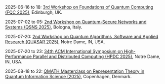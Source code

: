 2025-06-16 to 18: [3rd Workshop on Foundations of Quantum Computing (FQC 2025)](https://www.eventcreate.com/e/fqc2025 "FQC 2025 explores quantum computing foundations, focusing on quantum algorithms, complexity, and error correction. Topics include quantum circuit design, decoherence mitigation, and applications in cryptography and optimization, emphasizing theoretical underpinnings of quantum computational systems."), Edinburgh, UK.

2025-07-02 to 05: [2nd Workshop on Quantum-Secure Networks and Systems (QSNS 2025)](https://qubip.eu/qsns2025/ "QSNS 2025 focuses on quantum-secure networks, covering quantum key distribution, post-quantum cryptography, and secure quantum protocols. Topics include network security, quantum internet, and applications in telecommunications, emphasizing quantum-safe communication systems and architectures."), Bologna, Italy.

2025-07-20: [2nd Workshop on Quantum Algorithms, Software and Applied Research (QUASAR 2025)](https://sites.google.com/view/quasar25 "QUASAR 2025 focuses on quantum algorithms and software, covering variational algorithms, quantum simulation, and software frameworks. Topics include quantum machine learning, error mitigation, and applications in chemistry and optimization, emphasizing practical quantum computing research and development."), Notre Dame, IN, USA.

2025-07-20 to 23: [34th ACM International Symposium on High-Performance Parallel and Distributed Computing (HPDC 2025)](https://hpdc.sci.utah.edu/2025/ "HPDC 2025 focuses on high-performance parallel and distributed computing, covering cluster computing, accelerators, and cloud systems. Topics include parallel algorithms, big data processing, and applications in AI and scientific computing, emphasizing scalable high-performance computational architectures."), Notre Dame, IN, USA.

2025-08-18 to 22: [QMATH Masterclass on Representation Theory in Quantum Information Science (2025)](https://qmath.ku.dk/events/conferences/representation-theory-in-quantum-information-science/), Copenhagen, Denmark.

